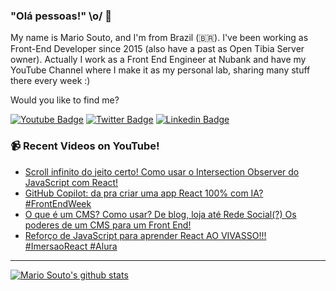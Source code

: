 ### "Olá pessoas!" \o/ 👋

My name is Mario Souto, and I'm from Brazil (🇧🇷). I've been working as Front-End Developer since 2015 (also have a past as Open Tibia Server owner). Actually I work as a Front End Engineer at Nubank and have my YouTube Channel where I make it as my personal lab, sharing many stuff there every week :)

Would you like to find me?

[![Youtube Badge](https://img.shields.io/badge/-Youtube-FF0000?style=flat-square&labelColor=FF0000&logo=youtube&logoColor=white&link=https://youtube.com/c/DevSoutinho)](https://youtube.com/c/DevSoutinho)
[![Twitter Badge](https://img.shields.io/badge/-Twitter-1ca0f1?style=flat-square&labelColor=1ca0f1&logo=twitter&logoColor=white&link=https://twitter.com/omariosouto)](https://twitter.com/omariosouto)
[![Linkedin Badge](https://img.shields.io/badge/-LinkedIn-blue?style=flat-square&logo=Linkedin&logoColor=white&link=https://www.linkedin.com/in/omariosouto)](https://www.linkedin.com/in/omariosouto)

### 📹 Recent Videos on YouTube!

<!-- YOUTUBE:START -->
- [Scroll infinito do jeito certo! Como usar o Intersection Observer do JavaScript com React!](https://www.youtube.com/watch?v=lrot_otx2tA)
- [GitHub Copilot: da pra criar uma app React 100% com IA? #FrontEndWeek](https://www.youtube.com/watch?v=K-32h6oSgpg)
- [O que é um CMS? Como usar? De blog, loja até Rede Social(?) Os poderes de um CMS para um Front End!](https://www.youtube.com/watch?v=IZi6nogysRM)
- [Reforço de JavaScript para aprender React AO VIVASSO!!! #ImersaoReact #Alura](https://www.youtube.com/watch?v=FY8GLTE-eFU)
<!-- YOUTUBE:END -->

____


[![Mario Souto's github stats](https://github-readme-stats.vercel.app/api?username=omariosouto&theme=dark&show_icons=true&count_private=true)](https://github.com/felipefialho)
